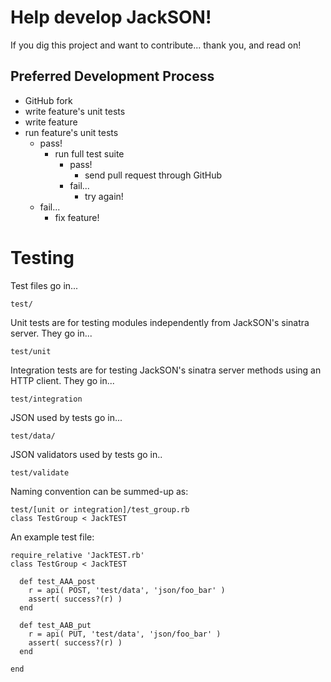 # Help develop JackSON!
If you dig this project and want to contribute... thank you, and read on!

## Preferred Development Process
* GitHub fork
* write feature's unit tests
* write feature
* run feature's unit tests
	* pass!
		* run full test suite
			* pass!
				* send pull request through GitHub
			* fail...
				* try again!
	* fail...
		* fix feature!

# Testing
Test files go in...

	test/

Unit tests are for testing modules independently from JackSON's sinatra server. They go in...

	test/unit

Integration tests are for testing JackSON's sinatra server methods using an HTTP client.  They go in...

	test/integration

JSON used by tests go in...

	test/data/

JSON validators used by tests go in..

	test/validate

Naming convention can be summed-up as:

	test/[unit or integration]/test_group.rb
	class TestGroup < JackTEST

An example test file:

	require_relative 'JackTEST.rb'
	class TestGroup < JackTEST
	
	  def test_AAA_post
	    r = api( POST, 'test/data', 'json/foo_bar' )
	    assert( success?(r) )
	  end
	  
	  def test_AAB_put
	    r = api( PUT, 'test/data', 'json/foo_bar' )
	    assert( success?(r) )
	  end
	  
    end
